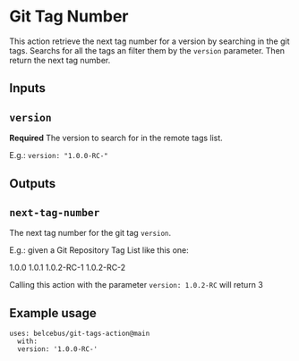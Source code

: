 # Git Tag Number

This action retrieve the next tag number for a version by searching in the git
tags. Searchs for all the tags an filter them by the `version` parameter. Then
return the next tag number.

## Inputs

## `version`

**Required** The version to search for in the remote tags list. 

E.g.: `version: "1.0.0-RC-"`

## Outputs

## `next-tag-number`

The next tag number for the git tag `version`.

E.g.: given a Git Repository Tag List like this one:

1.0.0 1.0.1 1.0.2-RC-1 1.0.2-RC-2

Calling this action with the parameter `version: 1.0.2-RC` will return 3

## Example usage

    uses: belcebus/git-tags-action@main
      with:
      version: '1.0.0-RC-'

